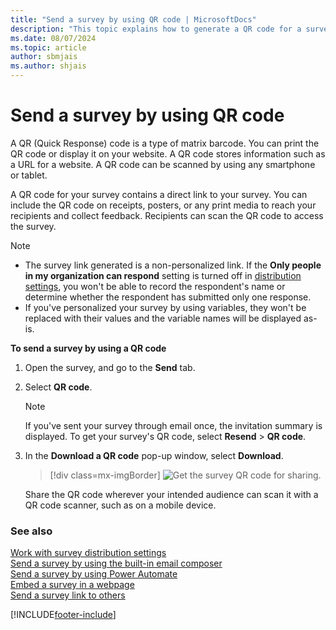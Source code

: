 ```yaml
---
title: "Send a survey by using QR code | MicrosoftDocs"
description: "This topic explains how to generate a QR code for a survey created in Dynamics 365 Customer Voice and then send it to your customers."
ms.date: 08/07/2024
ms.topic: article
author: sbmjais
ms.author: shjais
---
```


# Send a survey by using QR code

A QR (Quick Response) code is a type of matrix barcode. You can print the QR code or display it on your website. A QR code stores information such as a URL for a website. A QR code can be scanned by using any smartphone or tablet. 

A QR code for your survey contains a direct link to your survey. You can include the QR code on receipts, posters, or any print media to reach your recipients and collect feedback. Recipients can scan the QR code to access the survey.

> [!NOTE]
> - The survey link generated is a non-personalized link. If the **Only people in my organization can respond** setting is turned off in [distribution settings](distribution-settings.md), you won't be able to record the respondent's name or determine whether the respondent has submitted only one response.
> - If you've personalized your survey by using variables, they won't be replaced with their values and the variable names will be displayed as-is.

**To send a survey by using a QR code**

1. Open the survey, and go to the **Send** tab.

2. Select **QR code**.

    > [!NOTE]
    > If you've sent your survey through email once, the invitation summary is displayed. To get your survey's QR code, select **Resend** > **QR code**.

3. In the **Download a QR code** pop-up window, select **Download**.

    > [!div class=mx-imgBorder]
    > ![Get the survey QR code for sharing.](media/survey-qrcode.png "Get the survey QR code for sharing")

    Share the QR code wherever your intended audience can scan it with a QR code scanner, such as on a mobile device.

### See also

[Work with survey distribution settings](distribution-settings.md)<br>
[Send a survey by using the built-in email composer](send-survey-email.md)<br>
[Send a survey by using Power Automate](send-survey-flow.md)<br>
[Embed a survey in a webpage](embed-web-page.md)<br>
[Send a survey link to others](send-survey-link.md)

[!INCLUDE[footer-include](includes/footer-banner.md)]
